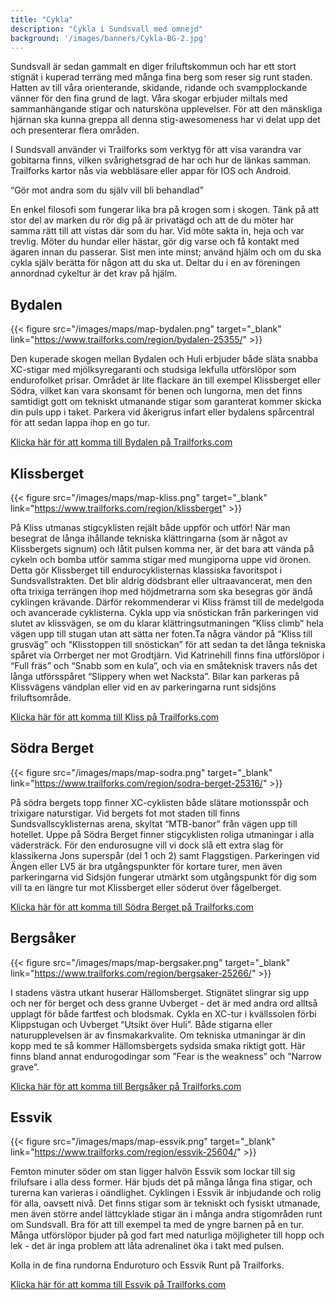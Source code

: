 ```yaml
---
title: "Cykla"
description: "Cykla i Sundsvall med omnejd"
background: '/images/banners/Cykla-BG-2.jpg'
---
```


Sundsvall är sedan gammalt en diger friluftskommun och har ett stort stignät i kuperad terräng med många fina berg som reser sig runt staden. Hatten av till våra orienterande, skidande, ridande och svampplockande vänner för den fina grund de lagt. Våra skogar erbjuder miltals med sammanhängande stigar och natursköna upplevelser. För att den mänskliga hjärnan ska kunna greppa all denna stig-awesomeness har vi delat upp det och presenterar flera områden.

I Sundsvall använder vi Trailforks som verktyg för att visa varandra var gobitarna finns, vilken svårighetsgrad de har och hur de länkas samman. Trailforks kartor nås via webbläsare eller appar för IOS och Android.

<q>Gör mot andra som du själv vill bli behandlad</q>

En enkel filosofi som fungerar lika bra på krogen som i skogen. Tänk på att stor del av marken du rör dig på är privatägd och att de du möter har samma rätt till att vistas där som du har. Vid möte sakta in, heja och var trevlig. Möter du hundar eller hästar, gör dig varse och få kontakt med ägaren innan du passerar. Sist men inte minst; använd hjälm och om du ska cykla själv berätta för någon att du ska ut. Deltar du i en av föreningen annordnad cykeltur är det krav på hjälm.

## Bydalen

{{< figure src="/images/maps/map-bydalen.png" target="_blank" link="https://www.trailforks.com/region/bydalen-25355/" >}}


Den kuperade skogen mellan Bydalen och Huli erbjuder både släta snabba XC-stigar med mjölksyregaranti och studsiga lekfulla utförslöpor som endurofolket prisar. Området är lite flackare än till exempel Klissberget eller Södra, vilket kan vara skonsamt för benen och lungorna, men det finns samtidigt gott om tekniskt utmanande stigar som garanterat kommer skicka din puls upp i taket. Parkera vid åkerigrus infart eller bydalens spårcentral för att sedan lappa ihop en go tur.

<a href="https://www.trailforks.com/region/bydalen-25355/" target="_blank">Klicka här för att komma till Bydalen på Trailforks.com</a>

## Klissberget

{{< figure src="/images/maps/map-kliss.png" target="_blank" link="https://www.trailforks.com/region/klissberget" >}}

På Kliss utmanas stigcyklisten rejält både uppför och utför! När man besegrat de långa ihållande tekniska klättringarna (som är något av Klissbergets signum) och låtit pulsen komma ner, är det bara att vända på cykeln och bomba utför samma stigar med mungiporna uppe vid öronen. Detta gör Klissberget till endurocyklisternas klassiska favoritspot i Sundsvallstrakten. Det blir aldrig dödsbrant eller ultraavancerat, men den ofta trixiga terrängen ihop med höjdmetrarna som ska besegras gör ändå cyklingen krävande. Därför rekommenderar vi Kliss främst till de medelgoda och avancerade cyklisterna. Cykla upp via snöstickan från parkeringen vid slutet av klissvägen, se om du klarar klättringsutmaningen ”Kliss climb” hela vägen upp till stugan utan att sätta ner foten.Ta några vändor på “Kliss till grusväg” och “Klisstoppen till snöstickan” för att sedan ta det långa tekniska spåret via Orrberget ner mot Grodtjärn. Vid Katrinehill finns fina utförslöpor i “Full fräs” och “Snabb som en kula”, och via en småteknisk travers nås det långa utförsspåret “Slippery when wet Nacksta”. Bilar kan parkeras på Klissvägens vändplan eller vid en av parkeringarna runt sidsjöns friluftsområde.

<a href="https://www.trailforks.com/region/klissberget/" target="_blank">Klicka här för att komma till Kliss på Trailforks.com</a>

## Södra Berget

{{< figure src="/images/maps/map-sodra.png"  target="_blank" link="https://www.trailforks.com/region/sodra-berget-25316/" >}}

På södra bergets topp finner XC-cyklisten både slätare motionsspår och trixigare naturstigar. Vid bergets fot mot staden till finns Sundsvallscyklisternas arena, skyltat “MTB-banor” från vägen upp till hotellet. Uppe på Södra Berget finner stigcyklisten roliga utmaningar i alla vädersträck. För den endurosugne vill vi dock slå ett extra slag för klassikerna Jons superspår (del 1 och 2) samt Flaggstigen. Parkeringen vid Ängen eller LV5 är bra utgångspunkter för kortare turer, men även parkeringarna vid Sidsjön fungerar utmärkt som utgångspunkt för dig som vill ta en längre tur mot Klissberget eller söderut över fågelberget.

<a href="https://www.trailforks.com/region/sodra-berget-25316/" target="_blank">Klicka här för att komma till Södra Berget på Trailforks.com</a>

## Bergsåker

{{< figure src="/images/maps/map-bergsaker.png"  target="_blank" link="https://www.trailforks.com/region/bergsaker-25266/" >}}

I stadens västra utkant huserar Hällomsberget. Stignätet slingrar sig upp och ner för berget och dess granne Uvberget - det är med andra ord alltså upplagt för både fartfest och blodsmak. Cykla en XC-tur i kvällssolen förbi Klippstugan och Uvberget “Utsikt över Huli”. Både stigarna eller naturupplevelsen är av finsmakarkvalite. Om tekniska utmaningar är din kopp med te så kommer Hällomsbergets sydsida smaka riktigt gott. Här finns bland annat endurogodingar som ”Fear is the weakness” och ”Narrow grave”.

<a href="https://www.trailforks.com/region/bergsaker-25266/" target="_blank">Klicka här för att komma till Bergsåker på Trailforks.com</a>


## Essvik

{{< figure src="/images/maps/map-essvik.png"  target="_blank" link="https://www.trailforks.com/region/essvik-25604/" >}}

Femton minuter söder om stan ligger halvön Essvik som lockar till sig frilufsare i alla dess former. Här bjuds det på många långa fina stigar, och turerna kan varieras i oändlighet. Cyklingen i Essvik är inbjudande och rolig för alla, oavsett nivå. Det finns stigar som är tekniskt och fysiskt utmanade, men även större andel lättcyklade stigar än i många andra stigområden runt om Sundsvall. Bra för att till exempel ta med de yngre barnen på en tur. Många utförslöpor bjuder på god fart med naturliga möjligheter till hopp och lek - det är inga problem att låta adrenalinet öka i takt med pulsen.

Kolla in de fina rundorna Enduroturo och Essvik Runt på Trailforks.

<a href="https://www.trailforks.com/region/essvik-25604/" target="_blank">Klicka här för att komma till Essvik på Trailforks.com</a>


